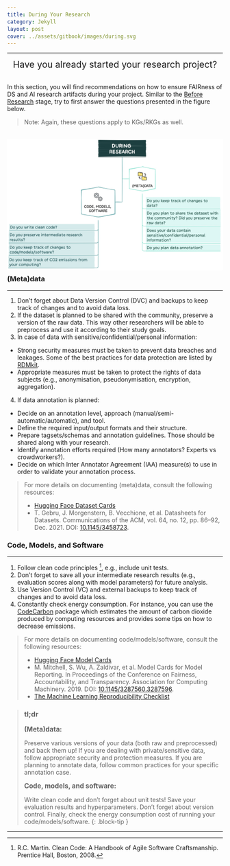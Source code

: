 ```yaml
---
title: During Your Research
category: Jekyll
layout: post
cover: ../assets/gitbook/images/during.svg
---
```


--------------------------------------------------------------------------------------------

<center>
  <span style="font-size: 1.5em;">
  Have you already started your research project?
 </span>
</center>
<br>

In this section, you will find recommendations on how to ensure FAIRness of DS and AI research artifacts during your project. Similar to the [Before Research](https://nfdi4ds.github.io/ds-best-practices/jekyll/2019-04-27-before_research.html) stage, try to first answer the questions presented in the figure below.

>Note: Again, these questions apply to KGs/RKGs as well.

<br>
<img src="../assets/gitbook/images/during_fig.jpeg"
     alt=""
     style="float: left; margin-right: 10px; margin-bottom: 10px;" />
<br>

### (Meta)data
--------------------------------------------------------------------------------------------

1. Don’t forget about Data Version Control (DVC) and backups to keep track of changes and to avoid data loss.
2. If the dataset is planned to be shared with the community, preserve a version of the raw data. This way other researchers will be able to preprocess and use it according to their study goals.
3. In case of data with sensitive/confidential/personal information:
* Strong security measures must be taken to prevent data breaches and leakages. Some of the best practices for data protection are listed by [RDMkit](https://rdmkit.elixir-europe.org/data_protection). 
* Appropriate measures must be taken to protect the rights of data subjects (e.g., anonymisation, pseudonymisation, encryption, aggregation).
4. If data annotation is planned:
* Decide on an annotation level, approach (manual/semi-automatic/automatic), and tool.
* Define the required input/output formats and their structure.
* Prepare tagsets/schemas and annotation guidelines. Those should be shared along with your research.
* Identify annotation efforts required (How many annotators? Experts vs crowdworkers?).
* Decide on which Inter Annotator Agreement (IAA) measure(s) to use in order to validate your annotation process.
  
>For more details on documenting (meta)data, consult the following resources:
>* [Hugging Face Dataset Cards](https://huggingface.co/docs/hub/datasets-cards)
>* T. Gebru, J. Morgenstern, B. Vecchione, et al. Datasheets for Datasets. Communications of the ACM, vol. 64, no. 12, pp. 86–92, Dec. 2021. DOI: [10.1145/3458723](https://doi.org/10.1145/3458723).


### Code, Models, and Software
--------------------------------------------------------------------------------------------

1. Follow clean code principles [^1], e.g., include unit tests.
2. Don’t forget to save all your intermediate research results (e.g., evaluation scores along with model parameters) for future analysis.
3. Use Version Control (VC) and external backups to keep track of changes and to avoid data loss.
4. Constantly check energy consumption. For instance, you can use the [CodeCarbon](https://codecarbon.io) package which estimates the amount of carbon dioxide produced by computing resources and provides some tips on how to decrease emissions.

>For more details on documenting code/models/software, consult the following resources:
>* [Hugging Face Model Cards](https://huggingface.co/docs/hub/model-cards)
>* M. Mitchell, S. Wu, A. Zaldivar, et al. Model Cards for Model Reporting. In Proceedings of the Conference on Fairness, Accountability, and Transparency.  Association for Computing Machinery. 2019. DOI: [10.1145/3287560.3287596](http://dx.doi.org/10.1145/3287560.3287596).
>* [The Machine Learning Reproducibility Checklist](https://www.cs.mcgill.ca/~jpineau/ReproducibilityChecklist.pdf) 

[^1]: R.C. Martin. Clean Code: A Handbook of Agile Software Craftsmanship. Prentice Hall, Boston, 2008.

>### tl;dr
><span style="font-size: 1.1em;"><strong>(Meta)data:</strong><span>
>
>Preserve various versions of your data (both raw and preprocessed) and back them up! If you are dealing with private/sensitive data, follow appropriate security and protection measures. If you are planning to annotate data, follow common practices for your specific annotation case.
>
><span style="font-size: 1.1em;"><strong>Code, models, and software:</strong></span>
>
>Write clean code and don’t forget about unit tests! Save your evaluation results and hyperparameters. Don’t forget about version control. Finally, check the energy consumption cost of running your code/models/software. 
{: .block-tip }

--------------------------------------------------------------------------------------------
